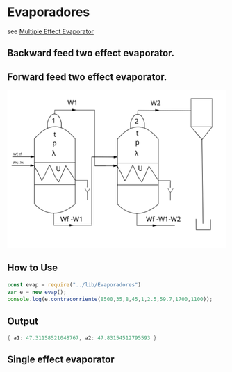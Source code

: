 # Evaporadores
see [Multiple Effect Evaporator](https://en.wikipedia.org/wiki/Multiple-effect_evaporator)

## Backward feed two effect evaporator.


## Forward feed two effect evaporator.
![Image forward feed](./rc/paralelo.svg)

## How to Use
```javascript
const evap = require("../lib/Evaporadores")
var e = new evap();
console.log(e.contracorriente(8500,35,8,45,1,2.5,59.7,1700,1100));
```
## Output
```powershell
{ a1: 47.31158521048767, a2: 47.83154512795593 }
```

## Single effect evaporator
